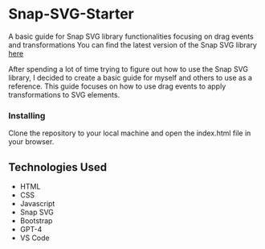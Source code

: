 # Snap-SVG-Starter

A basic guide for Snap SVG library functionalities focusing on drag events and transformations
You can find the latest version of the Snap SVG library [here](http://snapsvg.io/)

After spending a lot of time trying to figure out how to use the Snap SVG library, I decided to create a basic guide for myself and others to use as a reference. This guide focuses on how to use drag events to apply transformations to SVG elements.

### Installing

Clone the repository to your local machine and open the index.html file in your browser.

## Technologies Used

- HTML
- CSS
- Javascript
- Snap SVG
- Bootstrap
- GPT-4
- VS Code
